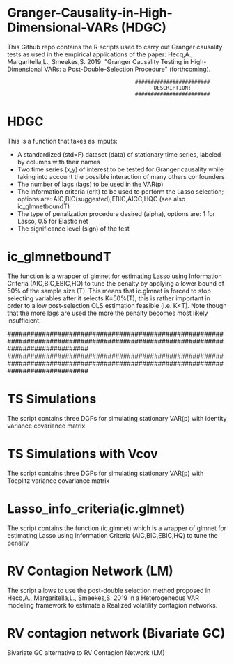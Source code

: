 # Granger-Causality-in-High-Dimensional-VARs (HDGC)

This Github repo contains the R scripts used to carry out Granger causality tests as used in the empirical applications of the paper: Hecq,A., Margaritella,L., Smeekes,S. 2019: "Granger Causality Testing in High-Dimensional VARs: a Post-Double-Selection Procedure" (forthcoming).

                                             ########################
                                                   DESCRIPTION:
                                             ########################
# HDGC
This is a function that takes as imputs: 
- A standardized (std=F) dataset (data) of stationary time series, labeled by columns with their names
- Two time series (x,y) of interest to be tested for Granger causality while taking into account the possible interaction of many others confounders
- The number of lags (lags) to be used in the VAR(p)
- The information criteria (crit) to be used to perform the Lasso selection; options are: AIC,BIC(suggested),EBIC,AICC,HQC (see also ic_glmnetboundT)
- The type of penalization procedure desired (alpha), options are: 1 for Lasso, 0.5 for Elastic net
- The significance level (sign) of the test

# ic_glmnetboundT
The function is a wrapper of glmnet for estimating Lasso using Information Criteria (AIC,BIC,EBIC,HQ) to tune the penalty by applying a lower bound of 50% of the sample size (T). This means that ic.glmnet is forced to stop selecting variables after it selects K=50%(T); this is rather important in order to allow post-selection OLS estimation feasible (i.e. K<T). Note though that the more lags are used the more the penalty becomes most likely insufficient.




#####################################################################################################################################
#####################################################################################################################################                                            
# TS Simulations 
The script contains three DGPs for simulating stationary VAR(p) with identity variance covariance matrix


# TS Simulations with Vcov 
The script contains three DGPs for simulating stationary VAR(p) with Toeplitz variance covariance matrix


# Lasso_info_criteria(ic.glmnet) 
The script contains the function (ic.glmnet) which is a wrapper of glmnet for estimating Lasso using Information Criteria (AIC,BIC,EBIC,HQ) to tune the penalty

# RV Contagion Network (LM)
The script allows to use the post-double selection method proposed in Hecq,A., Margaritella,L., Smeekes,S. 2019 in a Heterogeneous VAR modeling framework to estimate a Realized volatility contagion networks.

# RV contagion network (Bivariate GC)
Bivariate GC alternative to RV Contagion Network (LM)

